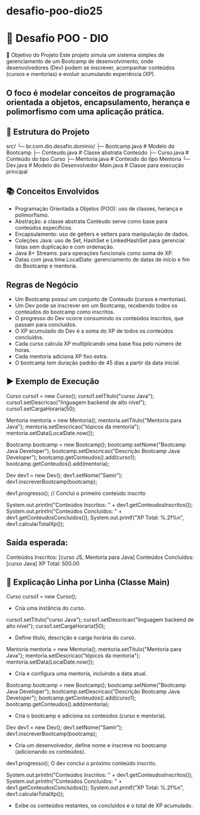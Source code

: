 # desafio-poo-dio25
# 🚀 Desafio POO - DIO

🎯 Objetivo do Projeto
Este projeto simula um sistema simples de gerenciamento de um Bootcamp de desenvolvimento, onde desenvolvedores (Dev) podem se inscrever, acompanhar conteúdos (cursos e mentorias) e evoluir acumulando experiência (XP).

O foco é modelar conceitos de programação orientada a objetos, encapsulamento, herança e polimorfismo com uma aplicação prática.
---

## 📂 Estrutura do Projeto
src/
└─ br.com.dio.desafio.dominio/
├─ Bootcamp.java       # Modelo do Bootcamp
├─ Conteudo.java       # Classe abstrata Conteúdo
├─ Curso.java          # Conteúdo do tipo Curso
├─ Mentoria.java       # Conteúdo do tipo Mentoria
└─ Dev.java            # Modelo do Desenvolvedor
Main.java              # Classe para execução principal


## 📚 Conceitos Envolvidos
- Programação Orientada a Objetos (POO): uso de classes, herança e polimorfismo.
- Abstração: a classe abstrata Conteudo serve como base para conteúdos específicos.
- Encapsulamento: uso de getters e setters para manipulação de dados.
- Coleções Java: uso de Set, HashSet e LinkedHashSet para gerenciar listas sem duplicação e com ordenação.
- Java 8+ Streams: para operações funcionais como soma de XP.
- Datas com java.time.LocalDate: gerenciamento de datas de início e fim do Bootcamp e mentoria.

## Regras de Negócio
- Um Bootcamp possui um conjunto de Conteudo (cursos e mentorias).
- Um Dev pode se inscrever em um Bootcamp, recebendo todos os conteúdos do bootcamp como inscritos.
- O progresso do Dev ocorre consumindo os conteúdos inscritos, que passam para concluídos.
- O XP acumulado do Dev é a soma do XP de todos os conteúdos concluídos.
- Cada curso calcula XP multiplicando uma base fixa pelo número de horas.
- Cada mentoria adiciona XP fixo extra.
- O bootcamp tem duração padrão de 45 dias a partir da data inicial.

## ▶️ Exemplo de Execução
Curso curso1 = new Curso();
curso1.setTitulo("curso Java");
curso1.setDescricao("linguagem backend de alto nível");
curso1.setCargaHoraria(50);

Mentoria mentoria = new Mentoria();
mentoria.setTitulo("Mentoria para Java");
mentoria.setDescricao("tópicos da mentoria");
mentoria.setData(LocalDate.now());

Bootcamp bootcamp = new Bootcamp();
bootcamp.setNome("Bootcamp Java Developer");
bootcamp.setDescricao("Descrição Bootcamp Java Developer");
bootcamp.getConteudos().add(curso1);
bootcamp.getConteudos().add(mentoria);

Dev dev1 = new Dev();
dev1.setNome("Samir");
dev1.inscreverBootcamp(bootcamp);

dev1.progresso(); // Conclui o primeiro conteúdo inscrito

System.out.println("Conteúdos Inscritos: " + dev1.getConteudosInscritos());
System.out.println("Conteúdos Concluídos: " + dev1.getConteudosConcluidos());
System.out.printf("XP Total: %.2f%n", dev1.calcularTotalXp());

## Saída esperada:
Conteúdos Inscritos: [curso JS, Mentoria para Java]
Conteúdos Concluídos: [curso Java]
XP Total: 500.00

## 📖 Explicação Linha por Linha (Classe Main)

Curso curso1 = new Curso();
- Cria uma instância do curso.

curso1.setTitulo("curso Java");
curso1.setDescricao("linguagem backend de alto nível");
curso1.setCargaHoraria(50);
- Define título, descrição e carga horária do curso.

Mentoria mentoria = new Mentoria();
mentoria.setTitulo("Mentoria para Java");
mentoria.setDescricao("tópicos da mentoria");
mentoria.setData(LocalDate.now());
- Cria e configura uma mentoria, incluindo a data atual.

Bootcamp bootcamp = new Bootcamp();
bootcamp.setNome("Bootcamp Java Developer");
bootcamp.setDescricao("Descrição Bootcamp Java Developer");
bootcamp.getConteudos().add(curso1);
bootcamp.getConteudos().add(mentoria);
- Cria o bootcamp e adiciona os conteúdos (curso e mentoria).

Dev dev1 = new Dev();
dev1.setNome("Samir");
dev1.inscreverBootcamp(bootcamp);
- Cria um desenvolvedor, define nome e inscreve no bootcamp (adicionando os conteúdos).

dev1.progresso();
O dev conclui o próximo conteúdo inscrito.

System.out.println("Conteúdos Inscritos: " + dev1.getConteudosInscritos());
System.out.println("Conteúdos Concluídos: " + dev1.getConteudosConcluidos());
System.out.printf("XP Total: %.2f%n", dev1.calcularTotalXp());
- Exibe os conteúdos restantes, os concluídos e o total de XP acumulado.






